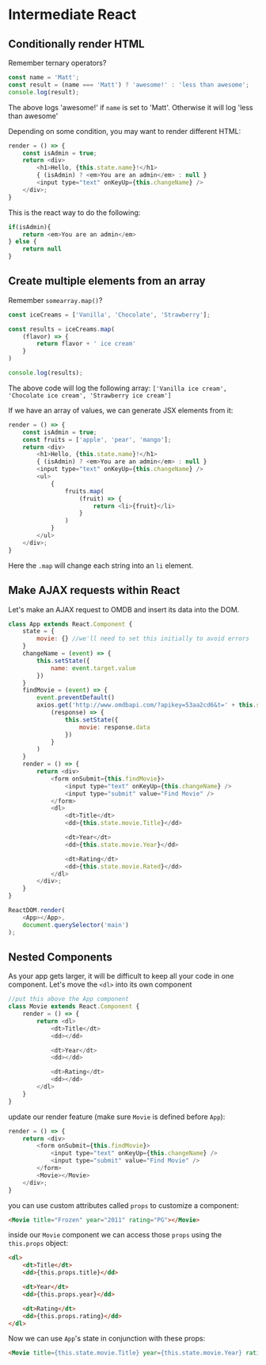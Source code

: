 # Intermediate React

## Conditionally render HTML

Remember ternary operators?

```javascript
const name = 'Matt';
const result = (name === 'Matt') ? 'awesome!' : 'less than awesome';
console.log(result);
```

The above logs 'awesome!' if `name` is set to 'Matt'.  Otherwise it will log 'less than awesome'

Depending on some condition, you may want to render different HTML:

```javascript
render = () => {
    const isAdmin = true;
    return <div>
        <h1>Hello, {this.state.name}!</h1>
        { (isAdmin) ? <em>You are an admin</em> : null }
        <input type="text" onKeyUp={this.changeName} />
    </div>;
}
```

This is the react way to do the following:

```javascript
if(isAdmin){
    return <em>You are an admin</em>
} else {
    return null
}
```

## Create multiple elements from an array

Remember `somearray.map()`?

```javascript
const iceCreams = ['Vanilla', 'Chocolate', 'Strawberry'];

const results = iceCreams.map(
    (flavor) => {
        return flavor + ' ice cream'
    }
)

console.log(results);
```

The above code will log the following array: `['Vanilla ice cream', 'Chocolate ice cream', 'Strawberry ice cream']`

If we have an array of values, we can generate JSX elements from it:

```javascript
render = () => {
    const isAdmin = true;    
    const fruits = ['apple', 'pear', 'mango'];
    return <div>
        <h1>Hello, {this.state.name}!</h1>
        { (isAdmin) ? <em>You are an admin</em> : null }
        <input type="text" onKeyUp={this.changeName} />
        <ul>
            {
                fruits.map(
                    (fruit) => {
                        return <li>{fruit}</li>
                    }
                )
            }
        </ul>
    </div>;
}
```

Here the `.map` will change each string into an `li` element.

## Make AJAX requests within React

Let's make an AJAX request to OMDB and insert its data into the DOM.

```javascript
class App extends React.Component {
    state = {
        movie: {} //we'll need to set this initially to avoid errors
    }
    changeName = (event) => {
        this.setState({
            name: event.target.value
        })
    }
    findMovie = (event) => {
        event.preventDefault()
        axios.get('http://www.omdbapi.com/?apikey=53aa2cd6&t=' + this.state.name).then(
            (response) => {
                this.setState({
                    movie: response.data
                })
            }
        )
    }
    render = () => {
        return <div>
            <form onSubmit={this.findMovie}>
                <input type="text" onKeyUp={this.changeName} />
                <input type="submit" value="Find Movie" />
            </form>
            <dl>
                <dt>Title</dt>
                <dd>{this.state.movie.Title}</dd>

                <dt>Year</dt>
                <dd>{this.state.movie.Year}</dd>

                <dt>Rating</dt>
                <dd>{this.state.movie.Rated}</dd>
            </dl>
        </div>;
    }
}

ReactDOM.render(
    <App></App>,
    document.querySelector('main')
);
```

## Nested Components

As your app gets larger, it will be difficult to keep all your code in one component.  Let's move the `<dl>` into its own component


```javascript
//put this above the App component
class Movie extends React.Component {
    render = () => {
        return <dl>
            <dt>Title</dt>
            <dd></dd>

            <dt>Year</dt>
            <dd></dd>

            <dt>Rating</dt>
            <dd></dd>
        </dl>
    }
}
```

update our render feature (make sure `Movie` is defined before `App`):

```javascript
render = () => {
    return <div>
        <form onSubmit={this.findMovie}>
            <input type="text" onKeyUp={this.changeName} />
            <input type="submit" value="Find Movie" />
        </form>
        <Movie></Movie>
    </div>;
}
```

you can use custom attributes called `props` to customize a component:

```html
<Movie title="Frozen" year="2011" rating="PG"></Movie>
```

inside our `Movie` component we can access those `props` using the `this.props` object:

```html
<dl>
    <dt>Title</dt>
    <dd>{this.props.title}</dd>

    <dt>Year</dt>
    <dd>{this.props.year}</dd>

    <dt>Rating</dt>
    <dd>{this.props.rating}</dd>
</dl>
```

Now we can use `App`'s state in conjunction with these props:

```html
<Movie title={this.state.movie.Title} year={this.state.movie.Year} rating={this.state.movie.Rated}></Movie>
```
